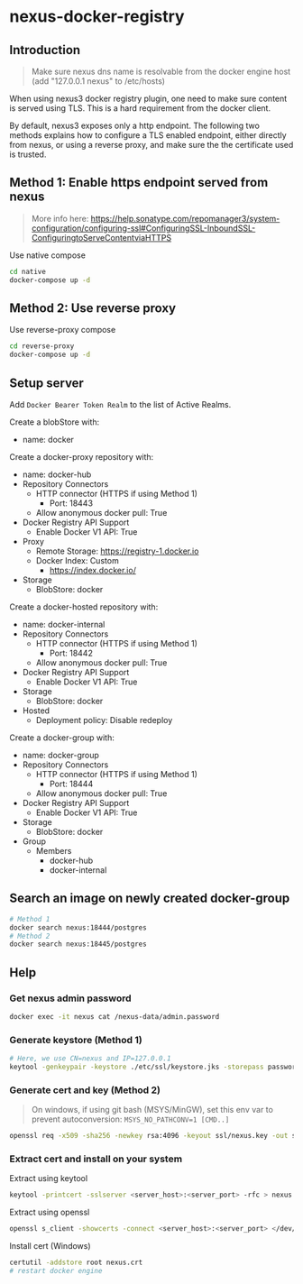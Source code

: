 # nexus-docker-registry

## Introduction

> Make sure nexus dns name is resolvable from the docker engine host (add "127.0.0.1 nexus" to /etc/hosts)

When using nexus3 docker registry plugin, one need to make sure content is served using TLS. This is a hard requirement from the docker client.

By default, nexus3 exposes only a http endpoint. The following two methods explains how to configure a TLS enabled endpoint, either directly from nexus, or using a reverse proxy, and make sure the the certificate used is trusted.

## Method 1: Enable https endpoint served from nexus

> More info here: <https://help.sonatype.com/repomanager3/system-configuration/configuring-ssl#ConfiguringSSL-InboundSSL-ConfiguringtoServeContentviaHTTPS>

Use native compose

```bash
cd native
docker-compose up -d
```

## Method 2: Use reverse proxy

Use reverse-proxy compose

```bash
cd reverse-proxy
docker-compose up -d
```

## Setup server

Add `Docker Bearer Token Realm` to the list of Active Realms.

Create a blobStore with:

- name: docker

Create a docker-proxy repository with:

- name: docker-hub
- Repository Connectors
  - HTTP connector (HTTPS if using Method 1)
    - Port: 18443
  - Allow anonymous docker pull: True
- Docker Registry API Support
  - Enable Docker V1 API: True
- Proxy
  - Remote Storage: <https://registry-1.docker.io>
  - Docker Index: Custom
    - <https://index.docker.io/>
- Storage
  - BlobStore: docker

Create a docker-hosted repository with:

- name: docker-internal
- Repository Connectors
  - HTTP connector (HTTPS if using Method 1)
    - Port: 18442
  - Allow anonymous docker pull: True
- Docker Registry API Support
  - Enable Docker V1 API: True
- Storage
  - BlobStore: docker
- Hosted
  - Deployment policy: Disable redeploy

Create a docker-group with:

- name: docker-group
- Repository Connectors
  - HTTP connector (HTTPS if using Method 1)
    - Port: 18444
  - Allow anonymous docker pull: True
- Docker Registry API Support
  - Enable Docker V1 API: True
- Storage
  - BlobStore: docker
- Group
  - Members
    - docker-hub
    - docker-internal

## Search an image on newly created docker-group

```bash
# Method 1
docker search nexus:18444/postgres
# Method 2
docker search nexus:18445/postgres
```

## Help

### Get nexus admin password

```bash
docker exec -it nexus cat /nexus-data/admin.password
```

### Generate keystore (Method 1)

```bash
# Here, we use CN=nexus and IP=127.0.0.1
keytool -genkeypair -keystore ./etc/ssl/keystore.jks -storepass password -keypass password -alias jetty -keyalg RSA -keysize 2048 -validity 5000 -dname "CN=*.nexus, OU=Example, O=Sonatype, L=Unspecified, ST=Unspecified, C=US" -ext "SAN=DNS:nexus,IP:127.0.0.1" -ext "BC=ca:true" -deststoretype pkcs12
```

### Generate cert and key (Method 2)

> On windows, if using git bash (MSYS/MinGW), set this env var to prevent autoconversion: `MSYS_NO_PATHCONV=1 [CMD..]`

```bash
openssl req -x509 -sha256 -newkey rsa:4096 -keyout ssl/nexus.key -out ssl/nexus.crt -days 365 -nodes -subj '/C=CA/ST=Quebec/L=Montreal/O=Company Name/OU=Org/CN=nexus'
```

### Extract cert and install on your system

Extract using keytool

```bash
keytool -printcert -sslserver <server_host>:<server_port> -rfc > nexus.crt
```

Extract using openssl

```bash
openssl s_client -showcerts -connect <server_host>:<server_port> </dev/null | sed -ne '/BEGIN\ CERTIFICATE/,/END\ CERTIFICATE/ p' 2>/dev/null > nexus.crt
```

Install cert (Windows)

```bash
certutil -addstore root nexus.crt
# restart docker engine
```
